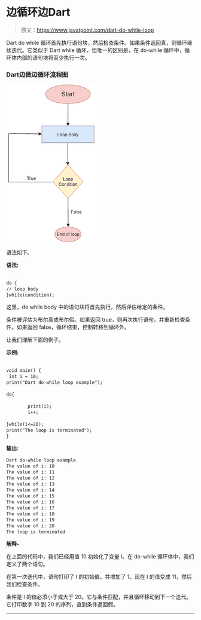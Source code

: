 # 边循环边Dart

> 原文：<https://www.javatpoint.com/dart-do-while-loop>

Dart do while 循环首先执行语句块，然后检查条件。如果条件返回真，则循环继续迭代。它类似于 Dart while 循环，但唯一的区别是，在 do-while 循环中，循环体内部的语句块将至少执行一次。

### Dart边做边循环流程图

![Dart do while Loop](img/b9b19623b9b5c4ccc8830ede26c9c1af.png)

语法如下。

**语法:**

```

do {
// loop body
}while(condition);

```

这里，do while body 中的语句块将首先执行，然后评估给定的条件。

条件被评估为布尔真或布尔假。如果返回 true，则再次执行语句，并重新检查条件。如果返回 false，循环结束，控制转移到循环外。

让我们理解下面的例子。

**示例:**

```

void main() {
 int i = 10;
print("Dart do-while loop example");

do{

        print(i);
        i++;

}while(i<=20);
print("The loop is terminated");
}

```

**输出:**

```
Dart do-while loop example
The value of i: 10
The value of i: 11
The value of i: 12
The value of i: 13
The value of i: 14
The value of i: 15
The value of i: 16
The value of i: 17
The value of i: 18
The value of i: 19
The value of i: 20
The loop is terminated

```

**解释-**

在上面的代码中，我们已经用值 10 初始化了变量 I。在 do-while 循环体中，我们定义了两个语句。

在第一次迭代中，语句打印了 I 的初始值，并增加了 1。现在 I 的值变成 11，然后我们检查条件。

条件是 I 的值必须小于或大于 20。它与条件匹配，并且循环移动到下一个迭代。它打印数字 10 到 20 的序列，直到条件返回假。

* * *